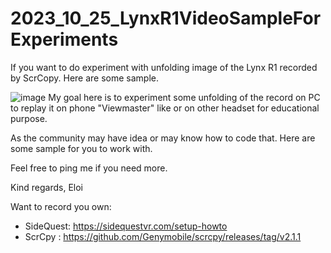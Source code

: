 # 2023_10_25_LynxR1VideoSampleForExperiments
If you want to do experiment with unfolding image of the Lynx R1 recorded by ScrCopy. Here are some sample.


![image](https://github.com/EloiStree/2023_10_25_LynxR1VideoSampleForExperiments/assets/20149493/71bc8676-2692-4d95-8e5d-6214a06164c9)
My goal here is to experiment some unfolding of the record on PC to replay it on phone "Viewmaster" like or on other headset for educational purpose.

As the community may have idea or may know how to code that.
Here are some sample for you to work with.

Feel free to ping me if you need more.

Kind regards,
Eloi


Want to record you own: 
- SideQuest: https://sidequestvr.com/setup-howto
- ScrCpy : https://github.com/Genymobile/scrcpy/releases/tag/v2.1.1

